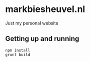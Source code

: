 markbiesheuvel.nl
==

Just my personal website

Getting up and running
--

    npm install
    grunt build